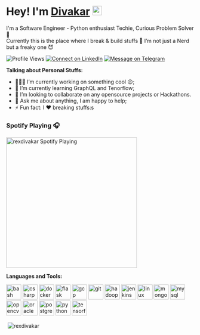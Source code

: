 # Hey! I'm [Divakar](https://www.linkedin.com/in/divakar-r-9b34b86b/) <a href="https://www.gautamkrishnar.com/"><img src="https://media.giphy.com/media/hvRJCLFzcasrR4ia7z/giphy.gif" width="25px"></a>

I'm a Software Engineer - Python enthusiast Techie, Curious Problem Solver 🚀 <br> Currently this is the place where I break & build stuffs :rofl:
I’m not just a Nerd but a freaky one 😈

![Profile Views](https://komarev.com/ghpvc/?username=vidhi-mody)
[![Connect on LinkedIn](https://img.shields.io/badge/--linkedin?label=LinkedIn&logo=LinkedIn&style=social)](https://www.linkedin.com/in/divakar-r-9b34b86b/)
[![Message on Telegram](https://img.shields.io/badge/--telegram?label=Telegram&logo=Telegram&style=social)](https://t.me/rexdivakar) 


**Talking about Personal Stuffs:**

- 👨🏽‍💻 I’m currently working on something cool :wink:;
- 🌱 I’m currently learning GraphQL and Tenorflow; 
- 👯 I’m looking to collaborate on any opensource projects or Hackathons.
- 💬 Ask me about anything, I am happy to help;
- ⚡ Fun fact: I :heart: breaking stuffs:s


### Spotify Playing 🎧
[<img src="https://now-playing-codestackr.vercel.app/api/spotify-playing" alt="rexdivakar Spotify Playing" width="350" />](https://open.spotify.com/track/4BcAcEbp6j6luowfAliUfW)

**Languages and Tools:**  

<p align="left"><img src="https://www.vectorlogo.zone/logos/gnu_bash/gnu_bash-icon.svg" alt="bash" width="40" height="40"/> <img src="https://devicons.github.io/devicon/devicon.git/icons/csharp/csharp-original.svg" alt="csharp" width="40" height="40"/> <img src="https://devicons.github.io/devicon/devicon.git/icons/docker/docker-original-wordmark.svg" alt="docker" width="40" height="40"/> <img src="https://www.vectorlogo.zone/logos/pocoo_flask/pocoo_flask-icon.svg" alt="flask" width="40" height="40"/> <img src="https://www.vectorlogo.zone/logos/google_cloud/google_cloud-icon.svg" alt="gcp" width="40" height="40"/> <img src="https://www.vectorlogo.zone/logos/git-scm/git-scm-icon.svg" alt="git" width="40" height="40"/> <img src="https://www.vectorlogo.zone/logos/apache_hadoop/apache_hadoop-icon.svg" alt="hadoop" width="40" height="40"/> <img src="https://www.vectorlogo.zone/logos/jenkins/jenkins-icon.svg" alt="jenkins" width="40" height="40"/> <img src="https://devicons.github.io/devicon/devicon.git/icons/linux/linux-original.svg" alt="linux" width="40" height="40"/> <img src="https://devicons.github.io/devicon/devicon.git/icons/mongodb/mongodb-original-wordmark.svg" alt="mongodb" width="40" height="40"/> <img src="https://devicons.github.io/devicon/devicon.git/icons/mysql/mysql-original-wordmark.svg" alt="mysql" width="40" height="40"/> <img src="https://www.vectorlogo.zone/logos/opencv/opencv-icon.svg" alt="opencv" width="40" height="40"/> <img src="https://devicons.github.io/devicon/devicon.git/icons/oracle/oracle-original.svg" alt="oracle" width="40" height="40"/> <img src="https://devicons.github.io/devicon/devicon.git/icons/postgresql/postgresql-original-wordmark.svg" alt="postgresql" width="40" height="40"/> <img src="https://devicons.github.io/devicon/devicon.git/icons/python/python-original.svg" alt="python" width="40" height="40"/> <img src="https://www.vectorlogo.zone/logos/tensorflow/tensorflow-icon.svg" alt="tensorflow" width="40" height="40"/>

<p>&nbsp;<img align="center" src="https://github-readme-stats.vercel.app/api?username=rexdivakar&show_icons=true" alt="rexdivakar" /></p>


<!--
**rexdivakar/rexdivakar** is a ✨ _special_ ✨ repository because its `README.md` (this file) appears on your GitHub profile.

Here are some ideas to get you started:

- 🔭 I’m currently working on ...
- 🌱 I’m currently learning ...
- 👯 I’m looking to collaborate on ...
- 🤔 I’m looking for help with ...
- 💬 Ask me about ...
- 📫 How to reach me: ...
- 😄 Pronouns: ...
- ⚡ Fun fact: ...
-->
